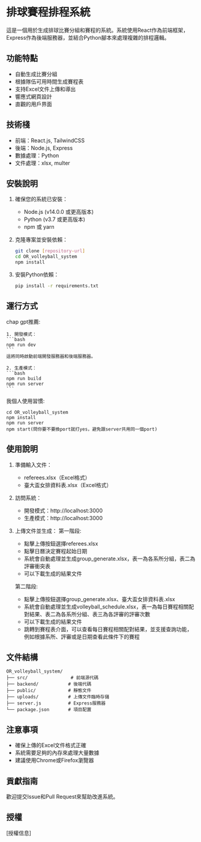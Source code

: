 # 排球賽程排程系統

這是一個用於生成排球比賽分組和賽程的系統。系統使用React作為前端框架，Express作為後端服務器，並結合Python腳本來處理複雜的排程邏輯。

## 功能特點

- 自動生成比賽分組
- 根據隊伍可用時間生成賽程表
- 支持Excel文件上傳和導出
- 響應式網頁設計
- 直觀的用戶界面

## 技術棧

- 前端：React.js, TailwindCSS
- 後端：Node.js, Express
- 數據處理：Python
- 文件處理：xlsx, multer

## 安裝說明

1. 確保您的系統已安裝：
   - Node.js (v14.0.0 或更高版本)
   - Python (v3.7 或更高版本)
   - npm 或 yarn

2. 克隆專案並安裝依賴：
   ```bash
   git clone [repository-url]
   cd OR_volleyball_system
   npm install
   ```

3. 安裝Python依賴：
   ```bash
   pip install -r requirements.txt
   ```

## 運行方式

chap gpt推薦:

    1. 開發模式：
    ```bash
    npm run dev
    ```
    這將同時啟動前端開發服務器和後端服務器。

    2. 生產模式：
    ```bash
    npm run build
    npm run server
    ```
我個人使用習慣:

    cd OR_volleyball_system
    npm install
    npm run server
    npm start(問你要不要換port就打yes，避免跟server共用同一個port)

## 使用說明

1. 準備輸入文件：
   - referees.xlsx（Excel格式）
   - 臺大盃女排資料表.xlsx（Excel格式）

2. 訪問系統：
   - 開發模式：http://localhost:3000
   - 生產模式：http://localhost:3000

3. 上傳文件並生成：
   第一階段:
   - 點擊上傳按鈕選擇referees.xlsx
   - 點擊日曆決定賽程起始日期
   - 系統會自動處理並生成group_generate.xlsx，表一為各系所分組，表二為評審衝突表
   - 可以下載生成的結果文件

   第二階段:
   - 點擊上傳按鈕選擇group_generate.xlsx、臺大盃女排資料表.xlsx
   - 系統會自動處理並生成volleyball_schedule.xlsx，表一為每日賽程相關配對結果、表二為各系所分組、表三為各評審的評審次數
   - 可以下載生成的結果文件
   - 跳轉到賽程表介面，可以查看每日賽程相關配對結果，並支援查詢功能，例如根據系所、評審或是日期查看此條件下的賽程

## 文件結構

```
OR_volleyball_system/
├── src/                # 前端源代碼
├── backend/           # 後端代碼
├── public/            # 靜態文件
├── uploads/           # 上傳文件臨時存儲
├── server.js          # Express服務器
└── package.json       # 項目配置
```

## 注意事項

- 確保上傳的Excel文件格式正確
- 系統需要足夠的內存來處理大量數據
- 建議使用Chrome或Firefox瀏覽器

## 貢獻指南

歡迎提交Issue和Pull Request來幫助改進系統。

## 授權

[授權信息]